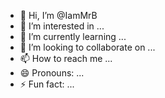 - 👋 Hi, I’m @IamMrB
- 👀 I’m interested in ...
- 🌱 I’m currently learning ...
- 💞️ I’m looking to collaborate on ...
- 📫 How to reach me ...
- 😄 Pronouns: ...
- ⚡ Fun fact: ...

<!---
Mrbulus/Mrbulus is a ✨ special ✨ repository because its `README.md` (this file) appears on your GitHub profile.
You can click the Preview link to take a look at your changes.
--->
